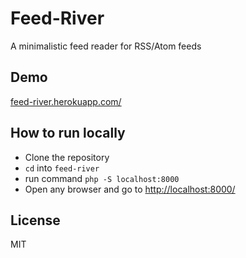 # Feed-River
A minimalistic feed reader for RSS/Atom feeds

## Demo
[feed-river.herokuapp.com/](http://feed-river.herokuapp.com/)

## How to run locally
- Clone the repository
- `cd` into `feed-river`
- run command `php -S localhost:8000`
- Open any browser and go to [http://localhost:8000/](http://localhost:8000/)

## License
MIT